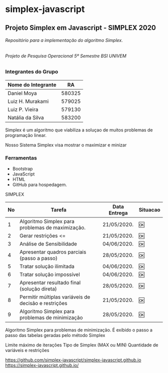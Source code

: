 # simplex-javascript
## Projeto Simplex em Javascript - SIMPLEX 2020

###### Repositório para a implementação do algoritmo Simplex.
###### Projeto de Pesquisa Operacional 5º Semestre BSI UNIVEM

### Integrantes do Grupo

| Nome do Integrante |   RA   |
| ------------------ | ------ |
| Daniel Moya        | 580325 |
| Luiz H. Murakami   | 579025 |
| Luiz P. Vieira     | 579130 |
| Natália da Silva   | 583200 |


Simplex é um algoritmo que viabiliza a soluçao de muitos problemas
de programação linear. 

Nosso Sistema Simplex visa mostrar o maximizar e minizar

### Ferramentas

- Bootstrap
- JavaScript
- HTML
- GitHub para hospedagem.

SIMPLEX

| No | Tarefa                                               | Data Entrega    | Situacao |
|----|------------------------------------------------------|-----------------|----------|
| 1  | Algoritmo Simplex para problemas de maximização.     | 21/05/2020.     |   :ok:   |
| 2  | Gerar restrições <=                                  | 21/05/2020.     |   :ok:   |
| 3  | Análise de Sensibilidade                             | 04/06/2020.     |   :ok:   |
| 4  | Apresentar quadros parciais (passo a passo)          | 28/05/2020.     |   :ok:   |
| 5  | Tratar solução ilimitada                             | 04/06/2020.     |   :ok:   |
| 6  | Tratar solução impossível                            | 04/06/2020.     |   :ok:   |
| 7  | Apresentar resultado final (solução direta)          | 28/05/2020.     |   :ok:   |
| 8  | Permitir múltiplas variáveis de decisão e restrições | 21/05/2020.     |   :ok:   |
| 9  | Algoritmo Simplex para problemas de minimização      | 28/05/2020.     |   :ok:   |

Algoritmo Simplex para problemas de minimização.
É exibido o passo a passo das tabelas geradas pelo método Simplex

Limite máximo de iterações
Tipo de Simplex (MAX ou MIN)
Quantidade de variáveis e restrições

https://github.com/simplex-javascript/simplex-javascript.github.io
https://simplex-javascript.github.io/
